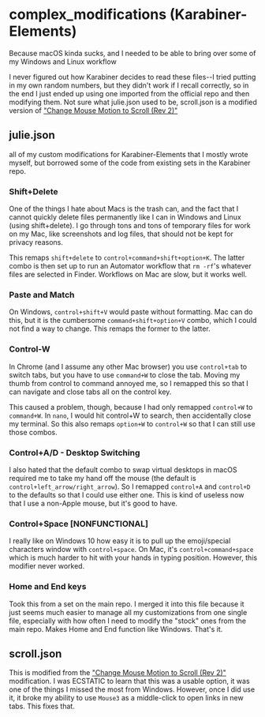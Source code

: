 # complex_modifications (Karabiner-Elements)

Because macOS kinda sucks, and I needed to be able to bring over some of my Windows and Linux workflow

I never figured out how Karabiner decides to read these files--I tried putting in my own random numbers, but they didn't work if I recall correctly, so in the end I just ended up using one imported from the official repo and then modifying them. Not sure what julie.json used to be, scroll.json is a modified version of ["Change Mouse Motion to Scroll (Rev 2)"](https://ke-complex-modifications.pqrs.org/#mouse_motion_to_scroll)

## julie.json

all of my custom modifications for Karabiner-Elements that I mostly wrote myself, but borrowed some of the code from existing sets in the Karabiner repo. 

### Shift+Delete

One of the things I hate about Macs is the trash can, and the fact that I cannot quickly delete files permanently like I can in Windows and Linux (using shift+delete). I go through tons and tons of temporary files for work on my Mac, like screenshots and log files, that should not be kept for privacy reasons. 

This remaps `shift+delete` to `control+command+shift+option+K`. The latter combo is then set up to run an Automator workflow that `rm -rf`'s whatever files are selected in Finder. Workflows on Mac are slow, but it works well. 

### Paste and Match

On Windows, `control+shift+V` would paste without formatting. Mac can do this, but it is the cumbersome `command+shift+option+V` combo, which I could not find a way to change. This remaps the former to the latter. 

### Control-W

In Chrome (and I assume any other Mac browser) you use `control+tab` to switch tabs, but you have to use `command+W` to close the tab. Moving my thumb from control to command annoyed me, so I remapped this so that I can navigate and close tabs all on the control key. 

This caused a problem, though, because I had only remapped `control+W` to `command+W`. In `nano`, I would hit control+W to search, then accidentally close my terminal. So this also remaps `option+W` to `control+W` so that I can still use those combos. 

### Control+A/D  -  Desktop Switching

I also hated that the default combo to swap virtual desktops in macOS required me to take my hand off the mouse (the default is `control+left_arrow/right_arrow`). So I remapped `control+A` and `control+D` to the defaults so that I could use either one. This is kind of useless now that I use a non-Apple mouse, but it's good to have. 

### Control+Space [NONFUNCTIONAL]

I really like on Windows 10 how easy it is to pull up the emoji/special characters window with `control+space`. On Mac, it's `control+command+space` which is much harder to hit with your hands in typing position. However, this modifier never worked. 

### Home and End keys

Took this from a set on the main repo. I merged it into this file because it just seems much easier to manage all my customizations from one single file, especially with how often I need to modify the "stock" ones from the main repo. Makes Home and End function like Windows. That's it. 

## scroll.json

This is modified from the ["Change Mouse Motion to Scroll (Rev 2)"](https://ke-complex-modifications.pqrs.org/#mouse_motion_to_scroll) modification. I was ECSTATIC to learn that this was a usable option, it was one of the things I missed the most from Windows. However, once I did use it, it broke my ability to use `Mouse3` as a middle-click to open links in new tabs. This fixes that. 